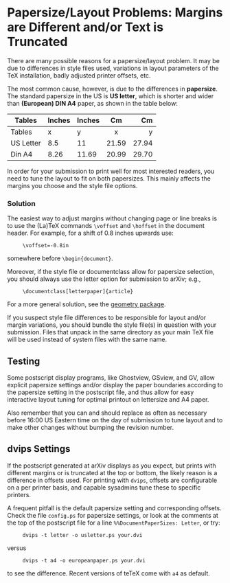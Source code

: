 # Papersize/Layout Problems: Margins are Different and/or Text is Truncated

There are many possible reasons for a papersize/layout problem. It may
be due to differences in style files used, variations in layout
parameters of the TeX installation, badly adjusted printer offsets, etc.

The most common cause, however, is due to the differences in
**papersize**. The standard papersize in the US is **US letter**, which
is shorter and wider than **(European) DIN A4** paper, as shown in the
table below:


| Tables        | Inches       | Inches       | Cm          | Cm  |
| ------------- | ------------- | ------------- |:-------------:| -----:|
|	Tables			| x				| y	       		| x			    | y     |
| US Letter | 8.5    | 11    | 21.59 | 27.94 |
| Din A4    | 8.26   | 11.69 | 20.99 | 29.70 |

In order for your submission to print well for most interested readers,
you need to tune the layout to fit on both papersizes. This mainly
affects the margins you choose and the style file options.

### Solution

The easiest way to adjust margins without changing page or line breaks
is to use the (La)TeX commands `\voffset` and `\hoffset` in the document
header. For example, for a shift of 0.8 inches upwards use:

``` 
     \voffset=-0.8in
```

somewhere before `\begin{document}`.

Moreover, if the style file or documentclass allow for papersize
selection, you should always use the letter option for submission to
arXiv; e.g.,

``` 
     \documentclass[letterpaper]{article}
```

For a more general solution, see the [geometry
package](arXiv-texsize.ps.gz).

If you suspect style file differences to be responsible for layout
and/or margin variations, you should bundle the style file(s) in
question with your submission. Files that unpack in the same directory
as your main TeX file will be used instead of system files with the same
name.

## Testing

Some postscript display programs, like Ghostview, GSview, and GV, allow
explicit papersize settings and/or display the paper boundaries
according to the papersize setting in the postscript file, and thus
allow for easy interactive layout tuning for optimal printout on
lettersize and A4 paper.

Also remember that you can and should replace as often as necessary
before 16:00 US Eastern time on the day of submission to tune layout and
to make other changes without bumping the revision number.

## dvips Settings

If the postscript generated at arXiv displays as you expect, but prints
with different margins or is truncated at the top or bottom, the likely
reason is a difference in offsets used. For printing with `dvips`,
offsets are configurable on a per printer basis, and capable sysadmins
tune these to specific printers.

A frequent pitfall is the default papersize setting and corresponding
offsets. Check the file `config.ps` for papersize settings, or look at
the comments at the top of the postscript file for a line
`%%DocumentPaperSizes: Letter`, or try:

``` 
     dvips -t letter -o usletter.ps your.dvi
```

versus

``` 
     dvips -t a4 -o europeanpaper.ps your.dvi
```

to see the difference. Recent versions of teTeX come with `a4` as
default.
